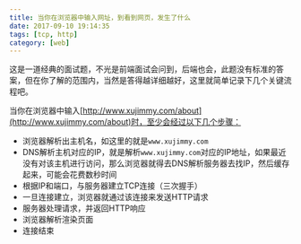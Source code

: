 ```yaml
---
title: 当你在浏览器中输入网址，到看到网页，发生了什么
date: 2017-09-10 19:14:35
tags: [tcp, http]
category: [web]
---
```


这是一道经典的面试题，不光是前端面试会问到，后端也会，此题没有标准的答案，但在你了解的范围内，当然是答得越详细越好，这里就简单记录下几个关键流程吧。
<!--more-->

当你在浏览器中输入[http://www.xujimmy.com/about](http://www.xujimmy.com/about)时，至少会经过以下几个步骤：

* 浏览器解析出主机名，如这里的就是`www.xujimmy.com`
* DNS解析主机对应的IP，就是解析`www.xujimmy.com`对应的IP地址，如果最近没有对该主机进行访问，那么浏览器就得去DNS解析服务器去找IP，然后缓存起来，可能会花费数秒时间
* 根据IP和端口，与服务器建立TCP连接（三次握手）
* 一旦连接建立，浏览器就通过该连接来发送HTTP请求
* 服务器处理请求，并返回HTTP响应
* 浏览器解析渲染页面
* 连接结束


